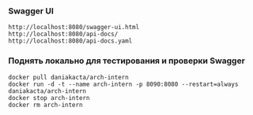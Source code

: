 ### Swagger UI
    http://localhost:8080/swagger-ui.html
    http://localhost:8080/api-docs/
    http://localhost:8080/api-docs.yaml


### Поднять локально для тестирования и проверки Swagger
    docker pull daniakacta/arch-intern
    docker run -d -t --name arch-intern -p 8090:8080 --restart=always daniakacta/arch-intern
    docker stop arch-intern
    docker rm arch-intern

